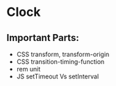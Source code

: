 # Clock

## Important Parts:
- CSS transform, transform-origin
- CSS transition-timing-function
- rem unit
- JS setTimeout Vs setInterval
